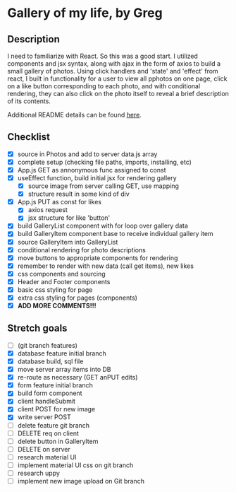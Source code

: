 # Gallery of my life, by Greg

## Description

I need to familiarize with React. So this was a good start. I utilized components and jsx syntax, along with ajax in the form of axios to build a small gallery of photos. Using click handlers and 'state' and 'effect' from react, I built in functionality for a user to view all pphotos on one page, click on a like button corresponding to each photo, and with conditional rendering, they can also click on the photo itself to reveal a brief description of its contents.

Additional README details can be found [here](https://github.com/PrimeAcademy/readme-template/blob/master/README.md).

## Checklist

- [x] source in Photos and add to server data.js array
- [x] complete setup (checking file paths, imports, installing, etc)
- [x] App.js GET as annonymous func assigned to const
- [x] useEffect function, build initial jsx for rendering gallery
    - [x] source image from server calling GET, use mapping
    - [x] structure result in some kind of div
- [x] App.js PUT as const for likes
    - [x] axios request
    - [x] jsx structure for like 'button' 
- [x] build GalleryList component with for loop over gallery data
- [x] build GalleryItem component base to receive individual gallery item
- [x] source GalleryItem into GalleryList
- [x] conditional rendering for photo descriptions
- [x] move buttons to appropriate components for rendering
- [x] remember to render with new data (call get items), new likes
- [x] css components and sourcing
- [x] Header and Footer components
- [x] basic css styling for page
- [x] extra css styling for pages (components)
- [x] **__ADD MORE COMMENTS!!!__**

## Stretch goals

- [ ] (git branch features) 
- [x] database feature initial branch
- [x] database build, sql file
- [x] move server array items into DB
- [x] re-route as necessary (GET anPUT edits)
- [x] form feature initial branch
- [x] build form component
- [x] client handleSubmit
- [x] client POST for new image
- [x] write server POST
- [ ] delete feature git branch
- [ ] DELETE req on client
- [ ] delete button in GalleryItem
- [ ] DELETE on server
- [ ] research material UI
- [ ] implement material UI css on git branch
- [ ] research uppy
- [ ] implement new image upload on Git branch

